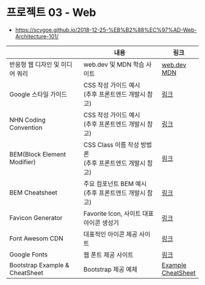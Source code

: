 # 프로젝트 03 - Web

- https://scvgoe.github.io/2018-12-25-%EB%B2%88%EC%97%AD-Web-Architecture-101/

|                                 | 내용                                                         | 링크                                                         |
| ------------------------------- | ------------------------------------------------------------ | ------------------------------------------------------------ |
| 반응형 웹 디자인 및 미디어 쿼리 | web.dev 및 MDN  학습 사이트                                  | [web.dev](https://web.dev/learn/design/intro)<br />[MDN](https://developer.mozilla.org/en-US/docs/Learn/CSS/CSS_layout/Responsive_Design) |
| Google 스타일 가이드            | CSS 작성 가이드 예시<br />(추후 프론트엔드 개발시 참고)      | [링크](https://google.github.io/styleguide/htmlcssguide.html) |
| NHN  Coding Convention          | CSS 작성 가이드 예시<br />(추후 프론트엔드 개발시 참고)      | [링크](https://nuli.navercorp.com/upload/2020/6672a2b7-abdd-411e-8a50-362911bc7999_Coding_Conventions_for_Markup.pdf) |
| BEM(Block Element Modifier)     | CSS Class 이름 작성 방법론 <br />(추후 프론트엔드 개발시 참고) | [링크](http://getbem.com/)                                   |
| BEM Cheatsheet                  | 주요 컴포넌트 BEM 예시<br />(추후 프론트엔드 개발시 참고)    | [링크](https://9elements.com/bem-cheat-sheet/)               |
| Favicon Generator               | Favorite Icon, 사이트 대표 아이콘 생성기                     | [링크](https://favicon.io/)                                  |
| Font Awesom CDN                 | 대표적인 아이콘 제공 사이트                                  | [링크](https://cdnjs.com/libraries/font-awesome)             |
| Google Fonts                    | 웹 폰트 제공 사이트                                          | [링크](https://fonts.google.com)                             |
| Bootstrap Example & CheatSheet  | Bootstrap 제공 예제                                          | [Example](https://getbootstrap.com/docs/5.1/examples/ )<br />[CheatSheet](cheatsheet/) |

